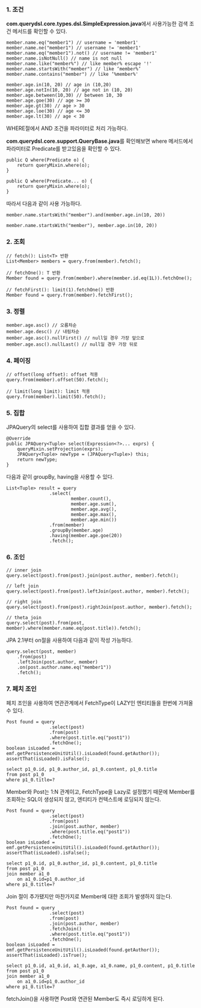 ### 1\. 조건

**com.querydsl.core.types.dsl.SimpleExpression.java**에서 사용가능한 검색 조건 메서드를 확인할 수 있다.

```
member.name.eq("member1") // username = 'member1'
member.name.ne("member1") // username != 'member1'
member.name.eq("member1").not() // username != 'member1'
member.name.isNotNull() // name is not null
member.name.like("member%") // like member% escape '!'
member.name.startsWith("member") // like ‘member%’
member.name.contains("member") // like ‘%member%'

member.age.in(10, 20) // age in (10,20)
member.age.notIn(10, 20) // age not in (10, 20)
member.age.between(10,30) // between 10, 30
member.age.goe(30) // age >= 30
member.age.gt(30) // age > 30
member.age.loe(30) // age <= 30
member.age.lt(30) // age < 30
```

WHERE절에서 AND 조건을 파라미터로 처리 가능하다.

**com.querydsl.core.support.QueryBase.java**를 확인해보면 where 메서드에서 파라미터로 Predicate를 받고있음을 확인할 수 있다.

```
public Q where(Predicate o) {
    return queryMixin.where(o);
}

public Q where(Predicate... o) {
    return queryMixin.where(o);
}
```

따라서 다음과 같이 사용 가능하다.

```
member.name.startsWith("member").and(member.age.in(10, 20))

member.name.startsWith("member"), member.age.in(10, 20))
```

### 2\. 조회

```
// fetch(): List<T> 반환
List<Member> members = query.from(member).fetch();

// fetchOne(): T 반환
Member found = query.from(member).where(member.id.eq(1L)).fetchOne();

// fetchFirst(): limit(1).fetchOne() 반환
Member found = query.from(member).fetchFirst();
```

### 3\. 정렬

```
member.age.asc() // 오름차순
member.age.desc() // 내림차순
member.age.asc().nullFirst() // null일 경우 가장 앞으로
member.age.asc().nullLast() // null일 경우 가장 뒤로
```

### 4\. 페이징

```
// offset(long offset): offset 적용
query.from(member).offset(50).fetch();
                
// limit(long limit): limit 적용
query.from(member).limit(50).fetch();
```

### 5\. 집합

JPAQuery의 select를 사용하여 집합 결과를 얻을 수 있다.

```
@Override
public JPAQuery<Tuple> select(Expression<?>... exprs) {
    queryMixin.setProjection(exprs);
    JPAQuery<Tuple> newType = (JPAQuery<Tuple>) this;
    return newType;
}
```

다음과 같이 groupBy, having을 사용할 수 있다.

```
List<Tuple> result = query
                .select(
                        member.count(),
                        member.age.sum(),
                        member.age.avg(),
                        member.age.max(),
                        member.age.min())
                .from(member)
                .groupBy(member.age)
                .having(member.age.goe(20))
                .fetch();
```

### 6\. 조인

```
// inner join
query.select(post).from(post).join(post.author, member).fetch();

// left join
query.select(post).from(post).leftJoin(post.author, member).fetch();
                
// right join
query.select(post).from(post).rightJoin(post.author, member).fetch();

// theta join
query.select(post).from(post, member).where(member.name.eq(post.title)).fetch();
```

JPA 2.1부터 on절을 사용하여 다음과 같이 작성 가능하다.

```
query.select(post, member)
    .from(post)
    .leftJoin(post.author, member)
    .on(post.author.name.eq("member1"))
    .fetch();
```

### 7\. 페치 조인

페치 조인을 사용하여 연관관계에서 FetchType이 LAZY인 엔티티들을 한번에 가져올 수 있다.

```
Post found = query
                .select(post)
                .from(post)
                .where(post.title.eq("post1"))
                .fetchOne();
boolean isLoaded = emf.getPersistenceUnitUtil().isLoaded(found.getAuthor());
assertThat(isLoaded).isFalse();
```

```
select p1_0.id, p1_0.author_id, p1_0.content, p1_0.title 
from post p1_0 
where p1_0.title=?
```

Member와 Post는 1:N 관계이고, FetchType을 Lazy로 설정했기 때문에 Member를 조회하는 SQL이 생성되지 않고, 엔티티가 컨텍스트에 로딩되지 않는다.

```
Post found = query
                .select(post)
                .from(post)
                .join(post.author, member)
                .where(post.title.eq("post1"))
                .fetchOne();
boolean isLoaded = emf.getPersistenceUnitUtil().isLoaded(found.getAuthor());
assertThat(isLoaded).isFalse();
```

```
select p1_0.id, p1_0.author_id, p1_0.content, p1_0.title 
from post p1_0 
join member a1_0 
	on a1_0.id=p1_0.author_id 
where p1_0.title=?
```

Join 절이 추가됐지만 마찬가지로 Member에 대한 조회가 발생하지 않는다.

```
Post found = query
                .select(post)
                .from(post)
                .join(post.author, member)
                .fetchJoin()
                .where(post.title.eq("post1"))
                .fetchOne();
boolean isLoaded = emf.getPersistenceUnitUtil().isLoaded(found.getAuthor());
assertThat(isLoaded).isTrue();
```

```
select p1_0.id, a1_0.id, a1_0.age, a1_0.name, p1_0.content, p1_0.title 
from post p1_0 
join member a1_0 
	on a1_0.id=p1_0.author_id 
where p1_0.title=?
```

fetchJoin()을 사용하면 Post와 연관된 Member도 즉시 로딩하게 된다.
